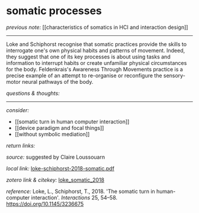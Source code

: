 # somatic processes

_previous note:_  [[characteristics of somatics in HCI and interaction design]]

---

Loke and Schiphorst recognise that somatic practices provide the skills to interrogate one's own physical habits and patterns of movement. Indeed, they suggest that one of its key processes is about using tasks and information to interrupt habits or create unfamiliar physical circumstances for the body. Feldenkrais's Awareness Through Movements practice is a precise example of an attempt to re-organise or reconfigure the sensory-motor neural pathways of the body.


_questions & thoughts:_



--- 

_consider:_ 

- [[somatic turn in human computer interaction]]
- [[device paradigm and focal things]]
- [[without symbolic mediation]]


_return links:_

_source:_  suggested by Claire Loussouarn    

_local link:_ [loke-schiphorst-2018-somatic.pdf](hook://file/kzsBr4TuD?p=RHJvcGJveC9iaWJsaW9ncmFwaHkgcGRmcw==&n=loke-schiphorst-2018-somatic.pdf)

_zotero link & citekey:_ [loke_somatic_2018](zotero://select/items/1_6IERMMFC)

_reference:_ Loke, L., Schiphorst, T., 2018. 'The somatic turn in human-computer interaction'. _Interactions_ 25, 54–58. <https://doi.org/10.1145/3236675>
